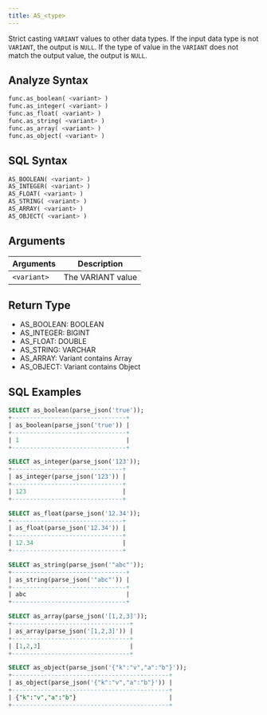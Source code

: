 ```yaml
---
title: AS_<type>
---
```


Strict casting `VARIANT` values to other data types.
If the input data type is not `VARIANT`, the output is `NULL`.
If the type of value in the `VARIANT` does not match the output value, the output is `NULL`.

## Analyze Syntax
```python
func.as_boolean( <variant> )
func.as_integer( <variant> )
func.as_float( <variant> )
func.as_string( <variant> )
func.as_array( <variant> )
func.as_object( <variant> )
```

## SQL Syntax

```sql
AS_BOOLEAN( <variant> )
AS_INTEGER( <variant> )
AS_FLOAT( <variant> )
AS_STRING( <variant> )
AS_ARRAY( <variant> )
AS_OBJECT( <variant> )
```

## Arguments

| Arguments   | Description       |
|-------------|-------------------|
| `<variant>` | The VARIANT value |

## Return Type

- AS_BOOLEAN: BOOLEAN
- AS_INTEGER: BIGINT
- AS_FLOAT:   DOUBLE
- AS_STRING:  VARCHAR
- AS_ARRAY:   Variant contains Array
- AS_OBJECT:  Variant contains Object

## SQL Examples

```sql
SELECT as_boolean(parse_json('true'));
+--------------------------------+
| as_boolean(parse_json('true')) |
+--------------------------------+
| 1                              |
+--------------------------------+

SELECT as_integer(parse_json('123'));
+-------------------------------+
| as_integer(parse_json('123')) |
+-------------------------------+
| 123                           |
+-------------------------------+

SELECT as_float(parse_json('12.34'));
+-------------------------------+
| as_float(parse_json('12.34')) |
+-------------------------------+
| 12.34                         |
+-------------------------------+

SELECT as_string(parse_json('"abc"'));
+--------------------------------+
| as_string(parse_json('"abc"')) |
+--------------------------------+
| abc                            |
+--------------------------------+

SELECT as_array(parse_json('[1,2,3]'));
+---------------------------------+
| as_array(parse_json('[1,2,3]')) |
+---------------------------------+
| [1,2,3]                         |
+---------------------------------+

SELECT as_object(parse_json('{"k":"v","a":"b"}'));
+--------------------------------------------+
| as_object(parse_json('{"k":"v","a":"b"}')) |
+--------------------------------------------+
| {"k":"v","a":"b"}                          |
+--------------------------------------------+

```
